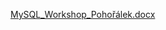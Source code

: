 [MySQL_Workshop_Pohořálek.docx](https://github.com/user-attachments/files/19056416/MySQL_Workshop_Pohoralek.docx)
